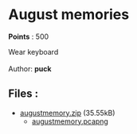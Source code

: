 # August memories
**Points** : 500

Wear keyboard<br><br>Author: <b>puck</b>

## Files : 

 - [augustmemory.zip](./augustmemory.zip) (35.55kB)
   - [augustmemory.pcapng](./augustmemory/augustmemory.pcapng)
